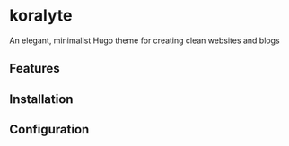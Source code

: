 # koralyte
An elegant, minimalist Hugo theme for creating clean websites and blogs

## Features

## Installation

## Configuration
